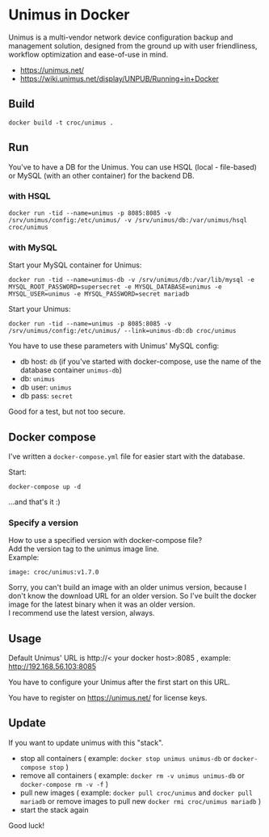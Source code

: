 # Unimus in Docker

Unimus is a multi-vendor network device configuration backup and management solution, designed from the ground up with user friendliness, workflow optimization and ease-of-use in mind.

  - https://unimus.net/
  - https://wiki.unimus.net/display/UNPUB/Running+in+Docker

## Build

```
docker build -t croc/unimus .
```

## Run

You've to have a DB for the Unimus.
You can use HSQL (local - file-based) or MySQL (with an other container) for the backend DB.

### with HSQL

```
docker run -tid --name=unimus -p 8085:8085 -v /srv/unimus/config:/etc/unimus/ -v /srv/unimus/db:/var/unimus/hsql croc/unimus
```

### with MySQL

Start your MySQL container for Unimus:

```
docker run -tid --name=unimus-db -v /srv/unimus/db:/var/lib/mysql -e MYSQL_ROOT_PASSWORD=supersecret -e MYSQL_DATABASE=unimus -e MYSQL_USER=unimus -e MYSQL_PASSWORD=secret mariadb
```

Start your Unimus:

```
docker run -tid --name=unimus -p 8085:8085 -v /srv/unimus/config:/etc/unimus/ --link=unimus-db:db croc/unimus
```

You have to use these parameters with Unimus' MySQL config:
  - db host: `db` (if you've started with docker-compose, use the name of the database container `unimus-db`)
  - db: `unimus`
  - db user: `unimus`
  - db pass: `secret`

Good for a test, but not too secure.

## Docker compose

I've written a `docker-compose.yml` file for easier start with the database.

Start:
```
docker-compose up -d
```

...and that's it :)

### Specify a version

How to use a specified version with docker-compose file? <br />
Add the version tag to the unimus image line. <br />
Example:
```
image: croc/unimus:v1.7.0
```

Sorry, you can't build an image with an older unimus version, because I don't know the download URL for an older version. So I've built the docker image for the latest binary when it was an older version. <br />
I recommend use the latest version, always.

## Usage

Default Unimus' URL is http://< your docker host>:8085 , example: http://192.168.56.103:8085

You have to configure your Unimus after the first start on this URL.

You have to register on https://unimus.net/ for license keys.

## Update

If you want to update unimus with this "stack".
  - stop all containers ( example: `docker stop unimus unimus-db` or `docker-compose stop` )
  - remove all containers ( example: `docker rm -v unimus unimus-db` or `docker-compose rm -v -f` )
  - pull new images ( example: `docker pull croc/unimus` and `docker pull mariadb` or remove images to pull new `docker rmi croc/unimus mariadb` )
  - start the stack again 


Good luck!
